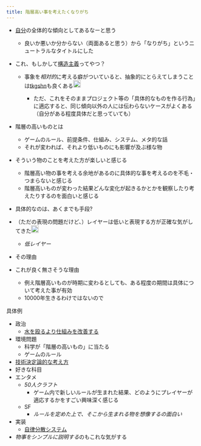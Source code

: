 ```yaml
---
title: 階層高い事を考えたくなりがち
---
```


* [自分](%E8%87%AA%E5%88%86.md)の全体的な傾向としてあるなーと思う
  
  * 良いか悪いか分からない（両面あると思う）から「なりがち」というニュートラルなタイトルにした
* これ、もしかして[構造主義](%E6%A7%8B%E9%80%A0%E4%B8%BB%E7%BE%A9.md)ってやつ？
  
  * 事象を*相対的*に考える癖がついていると、抽象的にとらえてしまうことは[tkgshn](tkgshn.md)も良くある<img src='https://scrapbox.io/api/pages/blu3mo-public/tkgshn/icon' alt='tkgshn.icon' height="19.5"/>

    * ただ、これをそのままプロジェクト等の「具体的なものを作る行為」に適応すると、同じ傾向以外の人には伝わらないケースがよくある（自分がある程度具体だと思っていても）
* 階層の高いものとは
  
  * ゲームのルール、前提条件、仕組み、システム、メタ的な話
  * それが変われば、それより低いものにも影響が及ぶ様な物
* そういう物のことを考えた方が楽しいと感じる
  
  * 階層高い物の事を考える余地があるのに具体的な事を考えるのを不毛・つまらないと感じる
  * 階層高いものが変わった結果どんな変化が起きるかとかを観察したり考えたりするのを面白いと感じる
* 具体的なのは、あくまでも手段?

* （ただの表現の問題だけど、）レイヤーは低いと表現する方が正確な気がしてきた<img src='https://scrapbox.io/api/pages/blu3mo-public/blu3mo/icon' alt='blu3mo.icon' height="19.5"/>
  
  * *低レイヤー*
* その理由

* これが良く無さそうな理由
  
  * 例え階層高いものが時期に変わるとしても、ある程度の期間は具体について考えた事が有効
  * 10000年生きるわけではないので

具体例

* 政治
  * [水を殴るより仕組みを改善する](%E6%B0%B4%E3%82%92%E6%AE%B4%E3%82%8B%E3%82%88%E3%82%8A%E4%BB%95%E7%B5%84%E3%81%BF%E3%82%92%E6%94%B9%E5%96%84%E3%81%99%E3%82%8B.md)
* 環境問題
  * 科学が「階層の高いもの」に当たる
  * ゲームのルール
* [技術決定論的な考え方](%E6%8A%80%E8%A1%93%E6%B1%BA%E5%AE%9A%E8%AB%96%E7%9A%84%E3%81%AA%E8%80%83%E3%81%88%E6%96%B9.md)
* 好きな科目
* エンタメ
  * *50人クラフト*
    * ゲーム内で新しいルールが生まれた結果、どのようにプレイヤーが適応するかをすごい興味深く感じる
  * SF
    * *ルールを定めた上で、そこから生まれる物を想像するの面白い*
* 実装
  * [自律分散システム](%E8%87%AA%E5%BE%8B%E5%88%86%E6%95%A3%E3%82%B7%E3%82%B9%E3%83%86%E3%83%A0.md)
* *物事をシンプルに説明する*のもこれな気がする
